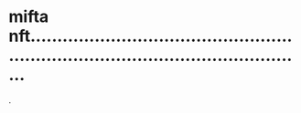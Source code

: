 # mifta nft.........................................................................................................
.
